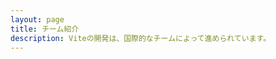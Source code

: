 ```yaml
---
layout: page
title: チーム紹介
description: Viteの開発は、国際的なチームによって進められています。
---
```


<script setup>
import {
  VPTeamPage,
  VPTeamPageTitle,
  VPTeamPageSection,
  VPTeamMembers
} from 'vitepress/theme'
import { core, emeriti } from './_data/team'
</script>

<VPTeamPage>
  <VPTeamPageTitle>
    <template #title>チーム紹介</template>
    <template #lead>
      Viteの開発は、国際的なチームによって進められており、
      以下にその一部を紹介します。
    </template>
  </VPTeamPageTitle>
  <VPTeamMembers :members="core" />
  <VPTeamPageSection>
    <template #title>名誉チームメンバー</template>
    <template #lead>
      ここでは、過去に多大な貢献をした、
      現在は活動していないメンバーを称えます。
    </template>
    <template #members>
      <VPTeamMembers size="small" :members="emeriti" />
    </template>
  </VPTeamPageSection>
</VPTeamPage>
